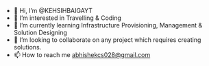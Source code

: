 - 👋 Hi, I’m @KEHSIHBAIGAYT
- 👀 I’m interested in Travelling & Coding
- 🌱 I’m currently learning Infrastructure Provisioning, Management & Solution Designing
- 💞️ I’m looking to collaborate on any project which requires creating solutions.
- 📫 How to reach me abhishekcs028@gmail.com

<!---
KEHSIHBAIGAYT/KEHSIHBAIGAYT is a ✨ special ✨ repository because its `README.md` (this file) appears on your GitHub profile.
You can click the Preview link to take a look at your changes.
--->

